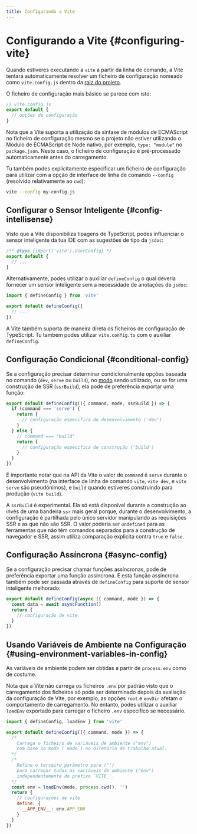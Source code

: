 ```yaml
---
title: Configurando a Vite
---
```


# Configurando a Vite {#configuring-vite}

Quando estiveres executando a `vite` a partir da linha de comando, a Vite tentará automaticamente resolver um ficheiro de configuração nomeado como `vite.config.js` dentro da [raiz do projeto](/guide/#index-html-e-a-raiz-do-projeto).

O ficheiro de configuração mais básico se parece com isto:

```js
// vite.config.js
export default {
  // opções de configuração
}
```

Nota que a Vite suporta a utilização da sintaxe de módulos de ECMAScript no ficheiro de configuração mesmo se o projeto não estiver utilizando o Módulo de ECMAScript de Node nativo, por exemplo, `type: "module"` no `package.json`. Neste caso, o ficheiro de configuração é pré-processado automaticamente antes do carregamento.

Tu também podes explicitamente especificar um ficheiro de configuração para utilizar com a opção de interface de linha de comando `--config` (resolvido relativamente ao `cwd`):

```bash
vite --config my-config.js
```

## Configurar o Sensor Inteligente {#config-intellisense}

Visto que a Vite disponibiliza tipagens de TypeScript, podes influenciar o sensor inteligente da tua IDE com as sugestões de tipo da `jsdoc`:

```js
/** @type {import('vite').UserConfig} */
export default {
  // ...
}
```

Alternativamente, podes utilizar o auxiliar `defineConfig` o qual deveria fornecer um sensor inteligente sem a necessidade de anotações de `jsdoc`:

```js
import { defineConfig } from 'vite'

export default defineConfig({
  // ...
})
```

A Vite também suporta de maneira direta os ficheiros de configuração de TypeScript. Tu também podes utilizar `vite.config.ts` com o auxiliar `defineConfig`.

## Configuração Condicional {#conditional-config}

Se a configuração precisar determinar condicionalmente opções baseada no comando (`dev`, `serve` ou `build`), no [modo](/guide/env-and-mode) sendo utilizado, ou se for uma construção de SSR (`ssrBuild`), ela pode de preferência exportar uma função:

```js
export default defineConfig(({ command, mode, ssrBuild }) => {
  if (command === 'serve') {
    return {
      // configuração especifica de desenvolvimento ('dev')
    }
  } else {
    // command === 'build'
    return {
      // configuração especifica de construção ('build')
    }
  }
})
```

É importante notar que na API da Vite o valor de `command` é `serve` durante o desenvolvimento (na interface de linha de comando `vite`, `vite dev`, e `vite serve` são pseudónimos), e `build` quando estiveres construindo para produção (`vite build`).

A `ssrBuild` é experimental. Ela só está disponível durante a construção ao invés de uma bandeira `ssr` mais geral porque, durante o desenvolvimento, a configuração é partilhada pelo único servidor manipulando as requisições SSR e as que não são SSR. O valor poderia ser `undefined` para as ferramentas que não têm comandos separados para a construção de navegador e SSR, assim utiliza comparação explicita contra `true` e `false`.

## Configuração Assíncrona {#async-config}

Se a configuração precisar chamar funções assíncronas, pode de preferência exportar uma função assíncrona. E esta função assíncrona também pode ser passada através de `defineConfig` para suporte de sensor inteligente melhorado:

```js
export default defineConfig(async ({ command, mode }) => {
  const data = await asyncFunction()
  return {
    // configuração de vite
  }
})
```

## Usando Variáveis de Ambiente na Configuração {#using-environment-variables-in-config}

As variáveis de ambiente podem ser obtidas a partir de `process.env` como de costume.

Nota que a Vite não carrega os ficheiros `.env` por padrão visto que o carregamento dos ficheiros só pode ser determinado depois da avaliação da configuração de Vite, por exemplo, as opções `root` e `envDir` afetam o comportamento de carregamento. No entanto, podes utilizar o auxiliar `loadEnv` exportado para carregar o ficheiro `.env` especifico se necessário.

```js
import { defineConfig, loadEnv } from 'vite'

export default defineConfig(({ command, mode }) => {
  /*
    Carrega o ficheiro de variáveis de ambiente ("env")
    com base no modo (`mode`) no diretório de trabalho atual.
  */
  /*
    Define o terceiro parâmetro para ('')
    para carregar todas as variáveis de ambiente ("env")
    independentemente do prefixo `VITE_`.
  */
  const env = loadEnv(mode, process.cwd(), '')
  return {
    // configurações de vite
    define: {
      __APP_ENV__: env.APP_ENV
    }
  }
})
```
